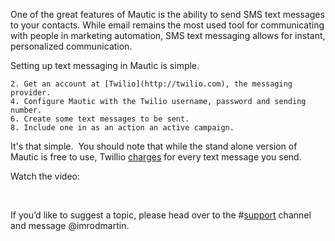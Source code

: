 One of the great features of Mautic is the ability to send SMS text messages to your contacts. While email remains the most used tool for communicating with people in marketing automation, SMS text messaging allows for instant, personalized communication.



Setting up text messaging in Mautic is simple.


	2. Get an account at [Twilio](http://twilio.com), the messaging provider.
	4. Configure Mautic with the Twilio username, password and sending number.
	6. Create some text messages to be sent.
	8. Include one in as an action an active campaign.


It's that simple.  You should note that while the stand alone version of Mautic is free to use, Twillio [charges](https://www.twilio.com/sms/pricing) for every text message you send.

Watch the video:

<script src="//fast.wistia.com/embed/medias/714iczh6xz.jsonp" async></script><script src="//fast.wistia.com/assets/external/E-v1.js" async></script> 


If you’d like to suggest a topic, please head over to the #[support](https://mautic.slack.com/archives/support) channel and message @imrodmartin.